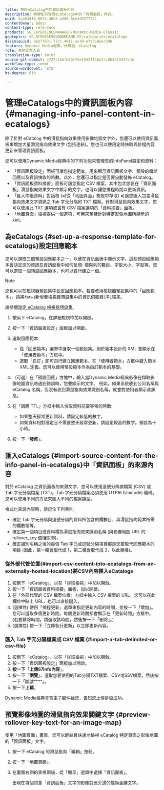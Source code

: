 ```yaml
---
title: 管理eCatalog中的資訊面板內容
description: 瞭解如何管理eCatalogs中的「資訊面板」內容。
uuid: 5aa634f9-0874-4bb5-a3d9-8ce4d5577941
contentOwner: admin
content-type: reference
products: SG_EXPERIENCEMANAGER/Dynamic-Media-Classic
geptopics: SG_SCENESEVENONDEMAND_PK/categories/ecatalogs
discoiquuid: be277831-77cc-4011-ae30-e75c18eec99b
feature: Dynamic Media經典，檢視器，eCatalog
role: 業務從業人員
translation-type: tm+mt
source-git-commit: e727c1b5fb43c7def842ff1bafcc8b3ef3437cde
workflow-type: tm+mt
source-wordcount: '875'
ht-degree: 81%

---
```



# 管理eCatalogs中的資訊面板內容{#managing-info-panel-content-in-ecatalogs}

除了針對 eCatalog 中的滑鼠指向效果使用影像地圖文字外，您還可以使用資訊面板來增加大量滑鼠指向效果文字 (包括連結)。您也可以使用定時快取與排程內容更新來管理資訊面板。

您可以使用Dynamic Media經典中的下列功能來管理您的InfoPanel設定和資料：

* 「資訊面板設定」面板可讓您指定範本，用來顯示資訊面板文字、預設的錯誤回應以及資訊快取的時數。此外，您還可以指定是否要自動發佈 eCatalog。
* 「資訊面板資料摘要」面板可讓您指定 CSV 檔案，其中包含您要在「資訊面板」滑鼠指向效果文字中顯示的文字，也可以讓您排程時間以更新資訊。
* 「匯入中繼資料」對話框 (可從「地圖頁面」檢視中存取) 可讓您匯入包含滑鼠指向效果文字資訊之 Tab 字元分隔的 TXT 檔案。針對滑鼠指向效果文字，您可以使用此 TXT 選項或含有 CSV 檔案選項的「資料摘要」面板。
* 「地圖頁面」檢視提供一個選項，可用來預覽針對特定影像地圖所顯示的 xml。

## 為eCatalogs {#set-up-a-response-template-for-ecatalogs}設定回應範本

您可以選取三個預設回應範本之一，以便在資訊面板中顯示文字。這些預設回應範本會決定您的資訊在資訊面板中如何呈現: 欄與列的數目、字型大小、字型等。您可以選取一個預設回應範本，也可以自行建立一個。

>[!NOTE]
>
>您也可以在檢視器預設集中設定回應範本。若要改用檢視器預設集中的「回應範本」，請將`fmt=1`新增至檢視器預設集中的資訊伺服器URL結尾。
>
>請參閱[設定 eCatalog 檢視器預設集](setting-ecatalog-viewer-presets.md#setting_up_ecatalog_viewer_presets)。

1. 按兩下 eCatalog，在詳細檢視中加以開啟。
1. 按一下「資訊面板設定」面板加以開啟。
1. 選取回應範本:

   * 從「回應範本」選單中選取一個預設集。用於範本設計的 XML 會顯示在「使用者範本」方框中。
   * 選取「自訂」即可自行建立回應範本。在「使用者範本」方框中鍵入範本 XML 定義。您可以使用預設範本作為自訂範本的基礎。

1. （可選）在「預設回應」方塊中，輸入當Dynamic Media經典影像在擷取影像地圖資訊時遇到錯誤時，您要顯示的文字。 例如，如果系統收到公司名稱與 eCatalog 名稱，但沒有收到滑鼠指向效果識別名稱，就會對使用者顯示此訊息。
1. 在「回應 TTL」方框中輸入快取資料前要等候的時數:

   * 如果整天經常更新資料，請設定較低的數字。
   * 如果資料相對穩定且不需要整天經常更新，請設定較高的數字。預設為十小時。

1. 按一下「**發佈**」。

## 匯入eCatalogs {#import-source-content-for-the-info-panel-in-ecatalogs}中「資訊面板」的來源內容

對於 eCatalog 之資訊面板的來源文字，您可以使用逗號分隔值檔案 (CSV) 或 Tab 字元分隔檔案 (TXT)。Tab 字元分隔檔案必須使用 UTF16 (Unicode) 編碼。您可以使用不同的方法來匯入不同的檔案類型。

格式化來源內容時，請記住下列準則:

* 確定 Tab 字元分隔與逗號分隔的資料所包含的欄數目，與滑鼠指向範本所需的欄數相等。
* 確定第一個項目或資料欄為滑鼠指向效果識別名稱 (與影像地圖 URL 的 rollover_key 值相關聯)。
* 確定識別名稱之後的每個 Tab 字元或逗號分隔項目都是您要取代回應範本的項目 (因此，第一欄會取代成 $1$，第二欄會取代成 $2$，以此類推)。

### 從外部代管位置{#import-csv-content-into-ecatalogs-from-an-externally-hosted-location}將CSV內容匯入eCatalogs

1. 按兩下「eCatalog」，以在「詳細檢視」中加以開啟。
1. 按一下「資訊面板資料摘要」面板，加以開啟。
1. 在「外部代管的 CSV 檔案位置」方框中輸入 CSV 檔案的 URL。您可以在此欄位中貼上 URL，也可以直接鍵入。
1. (選擇性) 使用「排程更新」選單來指定更新內容的時間，並按一下「增加」。您可以選取多個更新時間。每個更新時間都會顯示在「更新時間」方框中。(若要移除時間，請選取該時間，然後按一下「刪除」。)
1. (選擇性) 按一下「立即執行更新」以立即更新內容。

### 匯入 Tab 字元分隔檔案或 CSV 檔案 {#import-a-tab-delimited-or-csv-file}

<!-- 

Comment Type: remark
Last Modified By: unknown unknown 
Last Modified Date: 

<p>SR changed this section 10/23/2012</p>

 -->

1. 按兩下「eCatalog」，以在「詳細檢視」中加以開啟。
1. 按一下「資訊面板設定」面板加以開啟。
1. **按一下「上傳S7Info內容**」。
1. 按一下「**瀏覽**」，選取您要使用的Tab分隔TXT檔案、CSV或SSV檔案，然後按一下「開啟&#x200B;****」。
1. 按一下&#x200B;**上載**。

Dynamic Media經典會寄電子郵件給您，告知您上傳是否成功。

## 預覽影像地圖的滑鼠指向效果關鍵文字 {#preview-rollover-key-text-for-an-image-map}

使用「地圖頁面」畫面，您可以輕鬆且快速地檢視 eCatalog 特定頁面之影像地圖的「資訊面板」文字。

1. 按一下 eCatalog 的滑鼠指向「編輯」按鈕。
1. 按一下「地圖頁面」。
1. 在畫面右側的表格頂端，從「顯示」選單中選擇「資訊面板」。

   出現在每個包含「資訊面板」文字的影像對應旁邊的變換金鑰文字。

